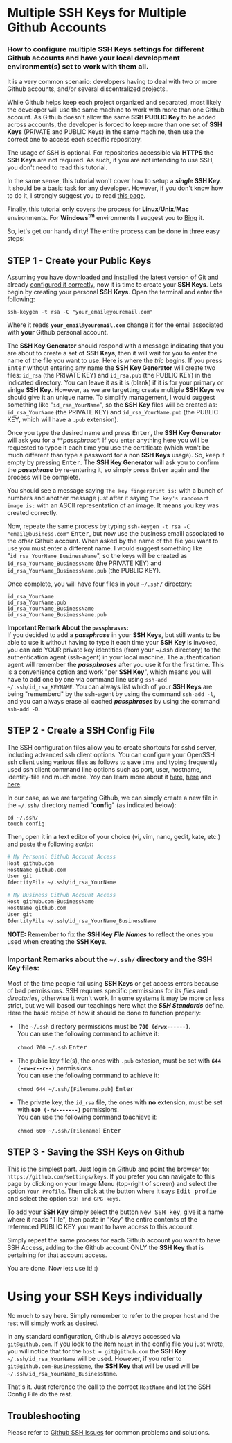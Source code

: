 # Multiple SSH Keys for Multiple Github Accounts
### How to configure multiple SSH Keys settings for different Github accounts and have your local development environment(s) set to work with them all.

It is a very common scenario: developers having to deal with two or more Github accounts, and/or several discentralized projects..

While Github helps keep each project organized and separated, most likely the developer will use the same machine to work with more than one Github account. As Github doesn't allow the same **SSH PUBLIC Key** to be added across accounts, the developer is forced to keep more than one set of **SSH Keys** (PRIVATE and PUBLIC Keys) in the same machine, then use the correct one to access each specific repository.

The usage of SSH is optional. For repositories accessible via **HTTPS** the **SSH Keys** are not required. As such, if you are not intending to use SSH, you don't need to read this tutorial.

In the same sense, this tutorial won't cover how to setup a **_single_ SSH Key**. It should be a basic task for any developer. However, if you don't know how to do it, I strongly suggest you to read <a href="https://help.github.com/articles/generating-a-new-ssh-key-and-adding-it-to-the-ssh-agent/" target="_blank">this page</a>. 

Finally, this tutorial only covers the process for **Linux**/**Unix**/**Mac** environments. For <b>Windows<sup>tm</sup></b> environments I suggest you to <a href="http://www.bing.com/search?q=Setting+up+Git+and+GitHub+for+development+on+Windows&go=Submit&qs=n&form=QBLH&pq=setting+up+git+and+github+for+development+on+windows&sc=0-52&sp=-1&sk=&cvid=FC7B8D05F6D64B4D8B3B487FC862CD24" target="_blank">Bing</a> it.

So, let's get our handy dirty! The entire process can be done in three easy steps:


STEP 1 - Create your Public Keys
---------------------------------

Assuming you have <a href="https://git-scm.com/downloads" target="_blank">downloaded and installed the latest version of Git</a> and already <a href="https://git-scm.com/book/uz/v2/Customizing-Git-Git-Configuration#_git_config" target="_blank">configured it correctly</a>, now it is time to create your **SSH Keys**. Lets begin by creating your personal **SSH Keys**. Open the terminal and enter the following: 

```shell
ssh-keygen -t rsa -C "your_email@youremail.com"
```
Where it reads **`your_email@youremail.com`** change it for the email associated with **your** Github personal account.

The **SSH Key Generator** should respond with a message indicating that you are about to create a set of **SSH Keys**, then it will wait for you to enter the name of the file you want to use. Here is where the _tric_ begins. If you press <kbd>Enter</kbd> without entering any name the **SSH Key Generator** will create two files: `id_rsa` (the PRIVATE KEY) and `id_rsa.pub` (the PUBLIC KEY) in the indicated directory. You can leave it as it is (blank) if it is for your primary or sinlge **SSH Key**. However, as we are targetting create multiple **SSH Keys** we should give it an unique name. To simplify management, I would suggest something like "`id_rsa_YourName`", so the **SSH Key** files will be created as: `id_rsa_YourName` (the PRIVATE KEY) and `id_rsa_YourName.pub` (the PUBLIC KEY, which will have a `.pub` extension).

Once you type the desired name and press <kbd>Enter</kbd>, the **SSH Key Generator** will ask you for a **_passphrase_*. If you enter anything here you will be requested to typoe it each time you use the certificate (which won't be much different than type a password for a non **SSH Keys** usage). So, keep it empty by pressing <kbd>Enter</kbd>. The **SSH Key Generator** will ask you to confirm the **_passphrase_** by re-entering it, so simply press <kbd>Enter</kbd> again and the process will be complete.

You should see a message saying `The key fingerprint is:` with a bunch of numbers and another message just after it saying `The key's randomart image is:` with an ASCII representation of an image. It means you key was created correctly.

Now, repeate the same process by typing `ssh-keygen -t rsa -C "email@business.com"` <kbd>Enter</kbd>, but now use the business emaill associated to the _other_ Github account. When asked by the name of the file you want to use you must enter a different name. I would suggest something like "`id_rsa_YourName_BusinessName`", so the keys will be created as `id_rsa_YourName_BusinessName` (the PRIVATE KEY) and `id_rsa_YourName_BusinessName.pub` (the PUBLIC KEY).

Once complete, you will have four files in your `~/.ssh/` directory:

```
id_rsa_YourName
id_rsa_YourName.pub
id_rsa_YourName_BusinessName
id_rsa_YourName_BusinessName.pub
```

**Important Remark About the `passphrases`:**  
If you decided to add a **_passphrase_** in your **SSH Keys**, but still wants to be able to use it without having to type it each time your **SSH Key** is invoked, you can add YOUR private key identities (from your ~/.ssh directory) to the authentication agent (ssh-agent) in your local machine. The authentication agent will remember the **_passphrases_** after you use it for the first time. This is a convenience option and work "per **SSH Key**", which means you will have to add one by one via command line using `ssh-add ~/.ssh/id_rsa_KEYNAME`. You can always list which of your **SSH Keys** are being "rememberd" by the ssh-agent by using the command `ssh-add -l`, and you can always erase all cached **_passphrases_** by using the command `ssh-add -D`.


STEP 2 - Create a SSH Config File
---------------------------------

The SSH configuration files allow you to create shortcuts for sshd server, including advanced ssh client options. You can configure your OpenSSH ssh client using various files as follows to save time and typing frequently used ssh client command line options such as port, user, hostname, identity-file and much more. Yoy can learn more about it <a href="http://www.cyberciti.biz/faq/create-ssh-config-file-on-linux-unix/" target="_blank">here</a>, <a href="https://sanctum.geek.nz/arabesque/uses-for-ssh-config/" target="_blank">here</a> and <a href="http://linux.die.net/man/5/ssh_config" target="_blank">here</a>.

In our case, as we are targeting Github, we can simply create a new file in the `~/.ssh/` directory named "**config**" (as indicated below):

```shell
cd ~/.ssh/
touch config
```

Then, open it in a text editor of your choice (vi, vim, nano, gedit, kate, etc.) and paste the following _script_:

```bash
# My Personal Github Account Access
Host github.com
HostName github.com
User git
IdentityFile ~/.ssh/id_rsa_YourName

# My Business Github Account Access
Host github.com-BusinessName
HostName github.com
User git
IdentityFile ~/.ssh/id_rsa_YourName_BusinessName
```

**NOTE:** Remember to fix the **SSH Key _File Names_** to reflect the ones you used when creating the **SSH Keys**.

### Important Remarks about the `~/.ssh/` directory and the **SSH Key** files:

Most of the time people fail using **SSH Keys** or get access errors because of bad permissions. SSH requires specific permissions for its _files_ and _directories_, otherwise it won't work. In some systems it may be more or less strict, but we will based our teachings here what the **_SSH Standards_** define. Here the basic recipe of how it should be done to function properly:

- The `~/.ssh` directory permissions must be **`700 (drwx------)`**.  
  You can use the following command to achieve it:
  
  `chmod 700 ~/.ssh` <kbd>Enter</kbd>
  
- The public key file(s), the ones with `.pub` extesion, must be set with **`644 (-rw-r--r--)`** permissions.  
  You can use the following command to achieve it:
  
  `chmod 644 ~/.ssh/[Filename.pub]` <kbd>Enter</kbd>
  
- The private key, the `id_rsa` file, the ones with **no** extension, must be set with **`600 (-rw-------)`** permissions.  
  You can use the following command toachieve it:
  
  `chmod 600 ~/.ssh/[Filename]` <kbd>Enter</kbd>
  


STEP 3 - Saving the SSH Keys on Github
--------------------------------------

This is the simplest part. Just login on Github and point the browser to: `https://github.com/settings/keys`. If you prefer you can navigate to this page by clicking on your Image Menu (top-right of screen) and select the option `Your Profile`. Then click at the button where it says <kbd>Edit profie</kbd> and select the option `SSH and GPG keys`. 

To add your **SSH Key** simply select the button <kbd>New SSH key</kbd>, give it a name where it reads "Tile", then paste in "Key" the entire contents of the referenced PUBLIC KEY you want to have access to this account.

Simply repeat the same process for each Github account you want to have SSH Access, adding to the Github account ONLY the **SSH Key** that is pertaining for that account access.

You are done. Now lets use it! :)


Using your SSH Keys individually
================================

No much to say here. Simply remember to refer to the proper host and the rest will simply work as desired. 

In any standard configuration, Github is always accessed via `git@github.com`. If you look to the item `hoist` in the config file you just wrote, you will notice that for the `host = git@github.com` the **SSH Key** `~/.ssh/id_rsa_YourName` will be used. However, if you refer to `git@github.com-BusinessName`, the **SSH Key** that will be used will be `~/.ssh/id_rsa_YourName_BusinessName`.

That's it. Just reference the call to the correct `HostName` and let the SSH Config File do the rest.


Troubleshooting
---------------
Please refer to [Github SSH Issues](http://help.github.com/ssh-issues/) for common problems and solutions.

